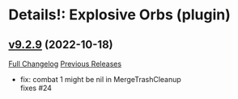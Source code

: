 # Details!: Explosive Orbs (plugin)

## [v9.2.9](https://github.com/LiangYuxuan/Details_ExplosiveOrbs/tree/v9.2.9) (2022-10-18)
[Full Changelog](https://github.com/LiangYuxuan/Details_ExplosiveOrbs/compare/v9.2.8...v9.2.9) [Previous Releases](https://github.com/LiangYuxuan/Details_ExplosiveOrbs/releases)

- fix: combat 1 might be nil in MergeTrashCleanup  
    fixes #24  
